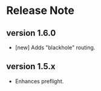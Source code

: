 # Release Note

## version 1.6.0
- [new] Adds "blackhole" routing.

## version 1.5.x
- Enhances preflight.
